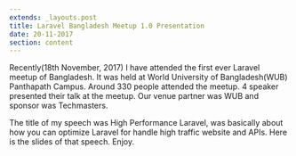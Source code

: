 ```yaml
---
extends: _layouts.post
title: Laravel Bangladesh Meetup 1.0 Presentation
date: 20-11-2017
section: content
---
```


Recently(18th November, 2017) I have attended the first ever Laravel meetup of Bangladesh. It was held at World University of Bangladesh(WUB) Panthapath Campus. Around 330 people attended the meetup. 4 speaker presented their talk at the meetup. Our venue partner was WUB and sponsor was Techmasters.<br>

The title of my speech was High Performance Laravel, was basically about how you can optimize Laravel for handle high traffic website and APIs. Here is the slides of that speech. Enjoy.<br>

<script async="" class="speakerdeck-embed" data-id="0765f5811cfe41089eecdc70e4128505" data-ratio="1.77777777777778" src="//speakerdeck.com/assets/embed.js">
</script>
